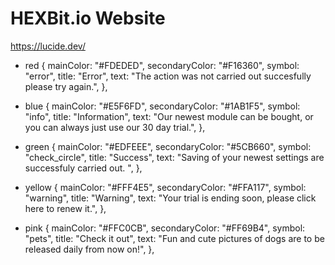 # HEXBit.io Website

https://lucide.dev/

- red
  {
  mainColor: "#FDEDED",
  secondaryColor: "#F16360",
  symbol: "error",
  title: "Error",
  text: "The action was not carried out succesfully please try again.",
  },

- blue
  {
  mainColor: "#E5F6FD",
  secondaryColor: "#1AB1F5",
  symbol: "info",
  title: "Information",
  text: "Our newest module can be bought, or you can always just use our 30 day trial.",
  },

- green
  {
  mainColor: "#EDFEEE",
  secondaryColor: "#5CB660",
  symbol: "check_circle",
  title: "Success",
  text: "Saving of your newest settings are successfuly carried out. ",
  },

- yellow
  {
  mainColor: "#FFF4E5",
  secondaryColor: "#FFA117",
  symbol: "warning",
  title: "Warning",
  text: "Your trial is ending soon, please click here to renew it.",
  },

- pink
  {
  mainColor: "#FFC0CB",
  secondaryColor: "#FF69B4",
  symbol: "pets",
  title: "Check it out",
  text: "Fun and cute pictures of dogs are to be released daily from now on!",
  },
